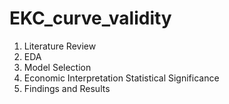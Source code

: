 # EKC_curve_validity


1. Literature Review
2. EDA
3. Model Selection
4. Economic Interpretation Statistical Significance
5. Findings and Results
